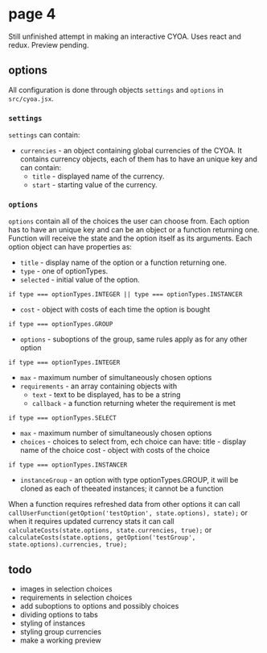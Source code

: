 # page 4
Still unfinished attempt in making an interactive CYOA. Uses react and redux. Preview pending.

## options
All configuration is done through objects `settings` and `options` in `src/cyoa.jsx`.

### `settings`
`settings` can contain:
- `currencies` - an object containing global currencies of the CYOA. It contains currency objects, each of them has to have an unique key and can contain:
  - `title` - displayed name of the currency.
  - `start` - starting value of the currency.

### `options`
`options` contain all of the choices the user can choose from. Each option has to have an unique key and can be an object or a function returning one. Function will receive the state and the option itself as its arguments. Each option object can have properties as:
- `title` - display name of the option or a function returning one.
- `type` - one of optionTypes.
- `selected` - initial value of the option.

`if type === optionTypes.INTEGER || type === optionTypes.INSTANCER`
- `cost` - object with costs of each time the option is bought

`if type === optionTypes.GROUP`
- `options` - suboptions of the group, same rules apply as for any other option

`if type === optionTypes.INTEGER`
- `max` - maximum number of simultaneously chosen options
- `requirements` - an array containing objects with
  - `text` - text to be displayed, has to be a string
  - `callback` - a function returning wheter the requirement is met

`if type === optionTypes.SELECT`
- `max` - maximum number of simultaneously chosen options
- `choices` - choices to select from, ech choice can have:
 title - display name of the choice
 cost - object with costs of the choice

`if type === optionTypes.INSTANCER`
- `instanceGroup` - an option with type optionTypes.GROUP, it will be cloned as each of theeated instances; it cannot be a function

When a function requires refreshed data from other options it can call
`callUserFunction(getOption('testOption', state.options), state);`
or when it requires updated currency stats it can call
`calculateCosts(state.options, state.currencies, true);`
or 
`calculateCosts(state.options, getOption('testGroup', state.options).currencies, true);`


## todo
- images in selection choices
- requirements in selection choices
- add suboptions to options and possibly choices
- dividing options to tabs
- styling of instances
- styling group currencies
- make a working preview